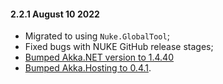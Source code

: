 #### 2.2.1 August 10 2022 ####

* Migrated to using `Nuke.GlobalTool`;
* Fixed bugs with NUKE GitHub release stages;
* [Bumped Akka.NET version to 1.4.40](https://github.com/akkadotnet/akka.net/releases/tag/1.4.40)
* [Bumped Akka.Hosting to 0.4.1](https://github.com/akkadotnet/Akka.Hosting/releases/tag/0.4.1).